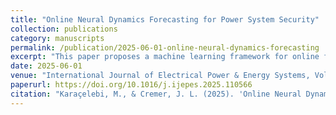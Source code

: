 ```yaml
---
title: "Online Neural Dynamics Forecasting for Power System Security"
collection: publications
category: manuscripts
permalink: /publication/2025-06-01-online-neural-dynamics-forecasting
excerpt: "This paper proposes a machine learning framework for online forecasting of neural dynamics in power systems. Trained on post-fault data, the model enables accurate and real-time stability assessments, enhancing operational security. More information about this project can be found [here](https://mert-node.vercel.app/) "
date: 2025-06-01
venue: "International Journal of Electrical Power & Energy Systems, Volume 167"
paperurl: https://doi.org/10.1016/j.ijepes.2025.110566
citation: "Karaçelebi, M., & Cremer, J. L. (2025). 'Online Neural Dynamics Forecasting for Power System Security.' International Journal of Electrical Power & Energy Systems, 167, 110566."
---
```

